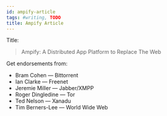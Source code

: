 ```yaml
---
id: ampify-article
tags: #writing, TODO
title: Ampify Article
---
```


Title:

> Ampify: A Distributed App Platform to Replace The Web

Get endorsements from:

* Bram Cohen — Bittorrent
* Ian Clarke — Freenet
* Jeremie Miller — Jabber/XMPP
* Roger Dingledine — Tor
* Ted Nelson — Xanadu
* Tim Berners-Lee — World Wide Web